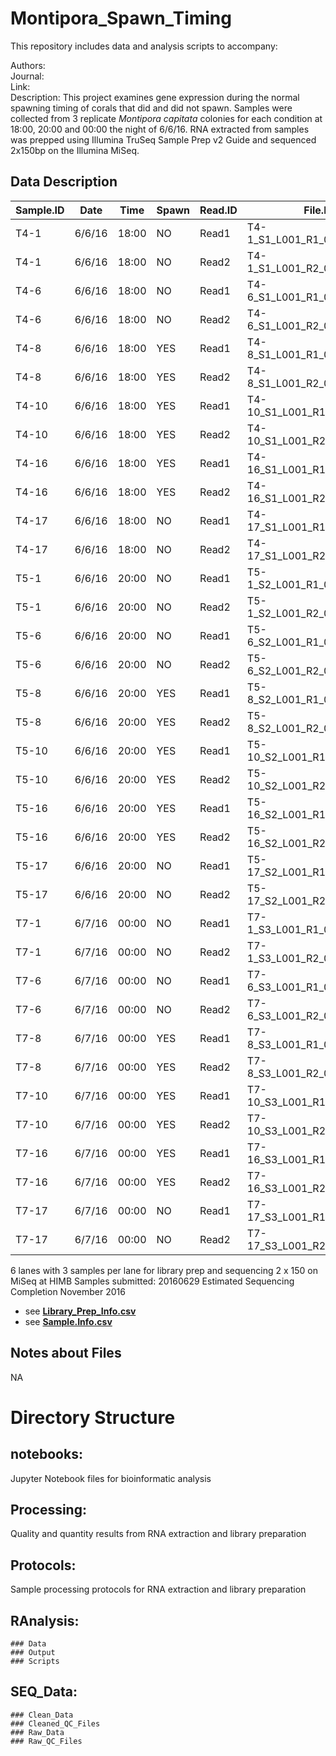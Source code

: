 # Montipora_Spawn_Timing


This repository includes data and analysis scripts to accompany:

Authors:  
Journal:   
Link:   
Description: 
This project examines gene expression during the normal spawning timing of corals that did and did not spawn. Samples were collected from 3 replicate _Montipora capitata_ colonies for each condition at 18:00, 20:00 and 00:00 the night of 6/6/16. RNA extracted from samples was prepped using Illumina TruSeq Sample Prep v2 Guide and sequenced 2x150bp on the Illumina MiSeq.
 
## Data Description

**Sample.ID** | **Date** | **Time** | **Spawn** | **Read.ID** | **File.ID** | **Read.Count**  
 ------ | ------ | ------ | ------ | ------ | ------ | ------ 
T4-1 | 6/6/16 | 18:00 | NO | Read1 | T4-1_S1_L001_R1_001.fastq.gz | 3438991
T4-1 | 6/6/16 | 18:00 | NO | Read2 | T4-1_S1_L001_R2_001.fastq.gz | 3438991
T4-6 | 6/6/16 | 18:00 | NO | Read1 | T4-6_S1_L001_R1_001.fastq.gz | 4070019
T4-6 | 6/6/16 | 18:00 | NO | Read2 | T4-6_S1_L001_R2_001.fastq.gz | 4070019
T4-8 | 6/6/16 | 18:00 | YES | Read1 | T4-8_S1_L001_R1_001.fastq.gz | 5059437
T4-8 | 6/6/16 | 18:00 | YES | Read2 | T4-8_S1_L001_R2_001.fastq.gz | 5059437
T4-10 | 6/6/16 | 18:00 | YES | Read1 | T4-10_S1_L001_R1_001.fastq.gz | 4192400
T4-10 | 6/6/16 | 18:00 | YES | Read2 | T4-10_S1_L001_R2_001.fastq.gz | 4192400
T4-16 | 6/6/16 | 18:00 | YES | Read1 | T4-16_S1_L001_R1_001.fastq.gz | 5728309
T4-16 | 6/6/16 | 18:00 | YES | Read2 | T4-16_S1_L001_R2_001.fastq.gz | 5728309
T4-17 | 6/6/16 | 18:00 | NO | Read1 | T4-17_S1_L001_R1_001.fastq.gz | 5685333
T4-17 | 6/6/16 | 18:00 | NO | Read2 | T4-17_S1_L001_R2_001.fastq.gz | 5685333
T5-1 | 6/6/16 | 20:00 | NO | Read1 | T5-1_S2_L001_R1_001.fastq.gz | 3278023
T5-1 | 6/6/16 | 20:00 | NO | Read2 | T5-1_S2_L001_R2_001.fastq.gz | 3278023
T5-6 | 6/6/16 | 20:00 | NO | Read1 | T5-6_S2_L001_R1_001.fastq.gz | 4508425
T5-6 | 6/6/16 | 20:00 | NO | Read2 | T5-6_S2_L001_R2_001.fastq.gz | 4508425
T5-8 | 6/6/16 | 20:00 | YES | Read1 | T5-8_S2_L001_R1_001.fastq.gz | 5257196
T5-8 | 6/6/16 | 20:00 | YES | Read2 | T5-8_S2_L001_R2_001.fastq.gz | 5257196
T5-10 | 6/6/16 | 20:00 | YES | Read1 | T5-10_S2_L001_R1_001.fastq.gz | 5182807
T5-10 | 6/6/16 | 20:00 | YES | Read2 | T5-10_S2_L001_R2_001.fastq.gz | 5182807
T5-16 | 6/6/16 | 20:00 | YES | Read1 | T5-16_S2_L001_R1_001.fastq.gz | 5054983
T5-16 | 6/6/16 | 20:00 | YES | Read2 | T5-16_S2_L001_R2_001.fastq.gz | 5054983
T5-17 | 6/6/16 | 20:00 | NO | Read1 | T5-17_S2_L001_R1_001.fastq.gz | 4777150
T5-17 | 6/6/16 | 20:00 | NO | Read2 | T5-17_S2_L001_R2_001.fastq.gz | 4777150
T7-1 | 6/7/16 | 00:00 | NO | Read1 | T7-1_S3_L001_R1_001.fastq.gz | 3480865
T7-1 | 6/7/16 | 00:00 | NO | Read2 | T7-1_S3_L001_R2_001.fastq.gz | 3480865
T7-6 | 6/7/16 | 00:00 | NO | Read1 | T7-6_S3_L001_R1_001.fastq.gz | 4179337
T7-6 | 6/7/16 | 00:00 | NO | Read2 | T7-6_S3_L001_R2_001.fastq.gz | 4179337
T7-8 | 6/7/16 | 00:00 | YES | Read1 | T7-8_S3_L001_R1_001.fastq.gz | 4055930
T7-8 | 6/7/16 | 00:00 | YES | Read2 | T7-8_S3_L001_R2_001.fastq.gz | 4055930
T7-10 | 6/7/16 | 00:00 | YES | Read1 | T7-10_S3_L001_R1_001.fastq.gz | 3767511
T7-10 | 6/7/16 | 00:00 | YES | Read2 | T7-10_S3_L001_R2_001.fastq.gz | 3767511
T7-16 | 6/7/16 | 00:00 | YES | Read1 | T7-16_S3_L001_R1_001.fastq.gz | 4661903
T7-16 | 6/7/16 | 00:00 | YES | Read2 | T7-16_S3_L001_R2_001.fastq.gz | 4661903
T7-17 | 6/7/16 | 00:00 | NO | Read1 | T7-17_S3_L001_R1_001.fastq.gz | 4349113
T7-17 | 6/7/16 | 00:00 | NO | Read2 | T7-17_S3_L001_R2_001.fastq.gz | 4349113



6 lanes with 3 samples per lane for library prep and sequencing 2 x 150 on MiSeq at HIMB
Samples submitted: 20160629
Estimated Sequencing Completion November 2016

* see [**Library_Prep_Info.csv**](https://github.com/hputnam/Montipora_Spawn_Timing/blob/master/Processing/Library_Prep_Info.csv)
* see [**Sample.Info.csv**](https://github.com/hputnam/Montipora_Spawn_Timing/blob/master/Processing/Sample.Info.csv)

## Notes about Files
NA

# Directory Structure


## notebooks:
Jupyter Notebook files for bioinformatic analysis

## Processing:
Quality and quantity results from RNA extraction and library preparation 

## Protocols:
Sample processing protocols for RNA extraction and library preparation

## RAnalysis:
	### Data
	### Output
	### Scripts

## SEQ_Data:
	### Clean_Data
	### Cleaned_QC_Files
	### Raw_Data
	### Raw_QC_Files
 











